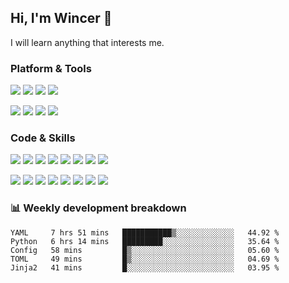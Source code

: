 ## Hi, I'm Wincer 👋

I will learn anything that interests me.

### Platform & Tools

[![](https://img.shields.io/badge/Chrome%20OS-Pixelbook-4285f4?style=flat-square&logo=google-chrome&logoColor=ffffff)](https://www.google.com/chromebook/chrome-os/)
[![](https://img.shields.io/badge/macOS-Catalina-292e33?style=flat-square&logo=apple&logoColor=ffffff)](https://hackintosh.com/)
[![](https://img.shields.io/badge/Windows-10-2376bc?style=flat-square&logo=windows&logoColor=ffffff)](https://www.microsoft.com/windows/get-windows-10)
[![](https://img.shields.io/badge/FreeBSD-12.0-AB2B28?style=flat-square&logo=freebsd&logoColor=ffffff)](https://www.freebsd.org/)


[![](https://img.shields.io/badge/IDE-JetBrains-black?style=flat-square&logo=jetbrains&logoColor=ffffff)](https://www.jetbrains.com/)
[![](https://img.shields.io/badge/Editor-Visual%20Studio%20Code-007ACC?style=flat-square&logo=visual-studio-code&logoColor=ffffff)](https://code.visualstudio.com/)
[![](https://img.shields.io/badge/Editor-Neovim-57A143?style=flat-square&logo=neovim&logoColor=ffffff)](https://neovim.io/)
[![](https://img.shields.io/badge/Note-Notion-000000?style=flat-square&logo=notion&logoColor=ffffff)](https://notion.so)

### Code & Skills

[![](https://img.shields.io/badge/-Elixir-4B275F?style=flat-square&logo=elixir&logoColor=ffffff)](https://elixir-lang.org/)
[![](https://img.shields.io/badge/-Python-3776AB?style=flat-square&logo=python&logoColor=ffffff)](https://www.python.org/)
[![](https://img.shields.io/badge/-Golang-00ADD8?style=flat-square&logo=go&logoColor=ffffff)](https://golang.org/)
[![](https://img.shields.io/badge/-JavaScript-F7DF1E?style=flat-square&logo=JavaScript&logoColor=ffffff)](http://www.ecmascript.org/)
[![](https://img.shields.io/badge/-Markdown-black?style=flat-square&logo=markdown&logoColor=ffffff)](https://www.markdownguide.org/)
[![](https://img.shields.io/badge/-React-61DAFB?style=flat-square&logo=react&logoColor=ffffff)](https://reactjs.org/)
[![](https://img.shields.io/badge/-Node.js-339933?style=flat-square&logo=react&logoColor=ffffff)](https://nodejs.org/)
[![](https://img.shields.io/badge/-Flask-black?style=flat-square&logo=flask&logoColor=ffffff)](https://flask.palletsprojects.com/en/1.1.x/)


[![](https://img.shields.io/badge/-Docker-2496ED?style=flat-square&logo=docker&logoColor=ffffff)](https://www.docker.com/)
[![](https://img.shields.io/badge/-Kubernetes-326CE5?style=flat-square&logo=kubernetes&logoColor=ffffff)](https://kubernetes.io/)
[![](https://img.shields.io/badge/-NGINX-269539?style=flat-square&logo=nginx&logoColor=ffffff)](https://nginx.org/)
[![](https://img.shields.io/badge/-GitHub%20Actions-2088FF?style=flat-square&logo=github-actions&logoColor=ffffff)](https://github.com/features/actions)
[![](https://img.shields.io/badge/-PostgreSQL-336791?style=flat-square&logo=postgresql&logoColor=ffffff)](https://www.postgresql.org/)
[![](https://img.shields.io/badge/-Elastic%20Stack-005571?style=flat-square&logo=elastic-stack&logoColor=ffffff)](https://www.elastic.co/)
[![](https://img.shields.io/badge/-Gatsby-663399?style=flat-square&logo=gatsby&logoColor=ffffff)](https://www.gatsbyjs.org/)
[![](https://img.shields.io/badge/-Linux-Fcc624?style=flat-square&logo=linux&logoColor=ffffff)](https://www.linux.org/)

### 📊 Weekly development breakdown
<!--START_SECTION:waka-->
```text
YAML     7 hrs 51 mins   ███████████▒░░░░░░░░░░░░░   44.92 % 
Python   6 hrs 14 mins   █████████░░░░░░░░░░░░░░░░   35.64 % 
Config   58 mins         █▒░░░░░░░░░░░░░░░░░░░░░░░   05.60 % 
TOML     49 mins         █▒░░░░░░░░░░░░░░░░░░░░░░░   04.69 % 
Jinja2   41 mins         █░░░░░░░░░░░░░░░░░░░░░░░░   03.95 % 
```
<!--END_SECTION:waka-->
